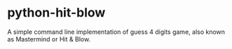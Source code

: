 # python-hit-blow
A simple command line implementation of guess 4 digits game, also known as Mastermind or Hit &amp; Blow.
